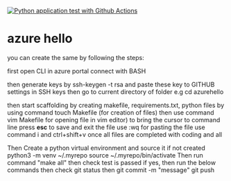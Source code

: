
[![Python application test with Github Actions](https://github.com/Deepika-TestRepo/azurehello/actions/workflows/main.yml/badge.svg)](https://github.com/Deepika-TestRepo/azurehello/actions/workflows/main.yml)
# azure hello
you can create the same by following the steps:

first open CLI in azure portal
connect with BASH

then generate keys by ssh-keygen -t rsa 
and paste these key to GITHUB settings in SSH keys
then go to current directory of folder
e.g cd azurehello

then start scaffolding by creating makefile, requirements.txt, python files
by using command touch Makefile (for creation of files)
then use command vim Makefile for opening file in vim editor)
to bring the cursor to command line press **esc**
to save and exit the file use :wq
for pasting the file use command i and ctrl+shift+v
once all files are completed with coding and all

Then
Create a python virtual environment and source it if not created
python3 -m venv ~/.myrepo
source ~/.myrepo/bin/activate
Then run command "make all"
then check test is passed if yes, then run the below commands
then check git status
then git commit -m "message"
git push


